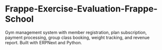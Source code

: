 # Frappe-Exercise-Evaluation-Frappe-School
Gym management system with member registration, plan subscription, payment processing, group class booking, weight tracking, and revenue report. Built with ERPNext and Python.
